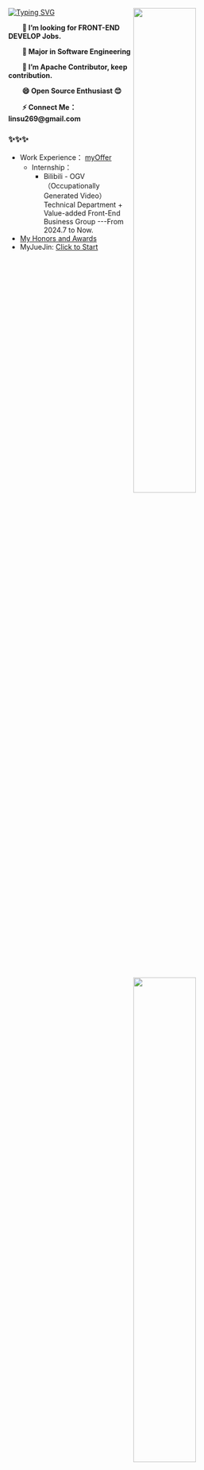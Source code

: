 [![Typing SVG](https://readme-typing-svg.herokuapp.com?font=Fira+Code&pause=1000&random=false&width=435&lines=Hi+I+am+Su+%F0%9F%91%8B;A+Front-End+Development+Engineer)](https://git.io/typing-svg)
<a><img align="right" width="50%" src="https://github-readme-stats.vercel.app/api?username=LofiSu&bg_color=30,e96443,904e95&title_color=fff&text_color=fff&hide_border=true" /></a>
    <img align="right" width="50%" src="https://github-readme-stats.vercel.app/api/top-langs/?username=LofiSu&layout=compact&bg_color=30,e96443,904e95&title_color=fff&text_color=fff&hide_border=true" />

<p><strong>&emsp;&emsp;👀 I’m looking for FRONT-END DEVELOP Jobs.</strong></p>
<p><strong>&emsp;&emsp;🌱 Major in Software Engineering</strong></p>
<p><strong>&emsp;&emsp;🔭 I’m Apache Contributor, keep contribution.</strong></p>
<p><strong>&emsp;&emsp;😄 Open Source Enthusiast 😊</strong></p>
<p><strong>&emsp;&emsp;⚡ Connect Me：linsu269@gmail.com</strong></p>
    

### ✨✨✨
- Work Experience： [myOffer](https://github.com/LofiSu/LofiSu/blob/main/My%20offer.md)
  - Internship：
     - Bilibili - OGV（Occupationally Generated Video）Technical Department + Value-added Front-End Business Group ---From 2024.7 to Now. <br>
- [My Honors and Awards](https://github.com/LofiSu/LofiSu/blob/main/My%20Honors%20and%20Awards.md)
- MyJueJin: [Click to Start](https://juejin.cn/user/2351234356882624)<br>

<!---
LofiSu/LofiSu is a ✨ special ✨ repository because its `README.md` (this file) appears on your GitHub profile.
You can click the Preview link to take a look at your changes.
--->
